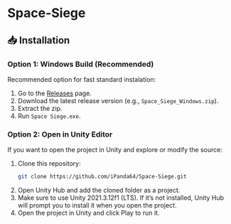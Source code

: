 # Space-Siege
## 📥 Installation
### Option 1: Windows Build (Recommended)
Recommended option for fast standard instalation:
1. Go to the [Releases](../../releases) page.
2. Download the latest release version (e.g., `Space_Siege_Windows.zip`).
3. Extract the zip.
4. Run `Space Siege.exe`.

### Option 2: Open in Unity Editor
If you want to open the project in Unity and explore or modify the source:

1. Clone this repository:
   ```bash
   git clone https://github.com/iPanda64/Space-Siege.git
2. Open Unity Hub and add the cloned folder as a project.
3. Make sure to use Unity 2021.3.12f1 (LTS). If it’s not installed, Unity Hub will prompt you to install it when you open the project.
4. Open the project in Unity and click Play to run it.

